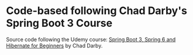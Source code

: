 # Code-based following Chad Darby's Spring Boot 3 Course

Source code following the Udemy course: [Spring Boot 3, Spring 6 and Hibernate for Beginners](https://www.udemy.com/course/spring-hibernate-tutorial/) by Chad Darby.

